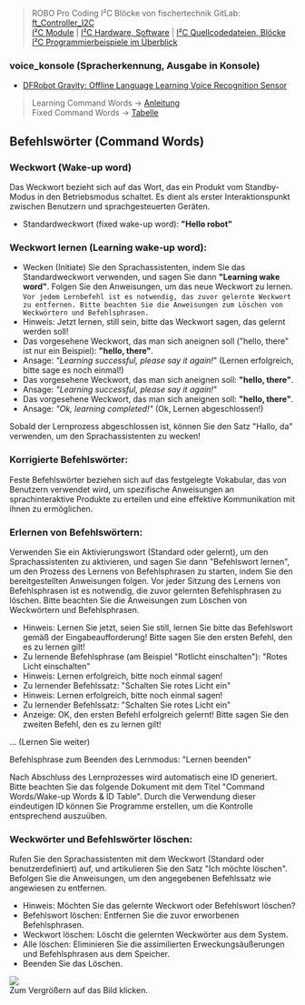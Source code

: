 > ROBO Pro Coding I²C Blöcke von fischertechnik GitLab: [ft_Controller_I2C](https://git.fischertechnik-cloud.com/i2c/ft_Controller_I2C)\
> [I²C Module](https://elssner.github.io/ft-Controller-I2C/#tabelle-1) |
[I²C Hardware, Software](https://elssner.github.io/ft-Controller-I2C/#ic) |
[I²C Quellcodedateien, Blöcke](https://elssner.github.io/ft-Controller-I2C/#beschreibung-der-quellcodedateien-alphabetisch-geordnet)\
[I²C Programmierbeispiele im Überblick](../examples)


### voice_konsole (Spracherkennung, Ausgabe in Konsole)

* [DFRobot Gravity: Offline Language Learning Voice Recognition Sensor](https://www.dfrobot.com/product-2665.html)

>Learning Command Words → [Anleitung](https://wiki.dfrobot.com/SKU_SEN0539-EN_Gravity_Voice_Recognition_Module_I2C_UART#Command%20Words)\
Fixed Command Words → [Tabelle](https://wiki.dfrobot.com/SKU_SEN0539-EN_Gravity_Voice_Recognition_Module_I2C_UART#Command%20Words%2FWake-up%20Words%20%26amp%3B%20ID%20Table)

## Befehlswörter (Command Words)
### Weckwort (Wake-up word)

Das Weckwort bezieht sich auf das Wort, das ein Produkt vom Standby-Modus in den Betriebsmodus schaltet. Es dient als erster Interaktionspunkt zwischen Benutzern und sprachgesteuerten Geräten.

* Standardweckwort (fixed wake-up word): **"Hello robot"**

### Weckwort lernen (Learning wake-up word):

* Wecken (Initiate) Sie den Sprachassistenten, indem Sie das Standardweckwort verwenden, und sagen Sie dann **"Learning wake word"**. Folgen Sie den Anweisungen, um das neue Weckwort zu lernen.\
`Vor jedem Lernbefehl ist es notwendig, das zuvor gelernte Weckwort zu entfernen. Bitte beachten Sie die Anweisungen zum Löschen von Weckwörtern und Befehlsphrasen.`
* Hinweis: Jetzt lernen, still sein, bitte das Weckwort sagen, das gelernt werden soll!
* Das vorgesehene Weckwort, das man sich aneignen soll ("hello, there" ist nur ein Beispiel): **"hello, there"**.
* Ansage: *"Learning successful, please say it again!*" (Lernen erfolgreich, bitte sage es noch einmal!)
* Das vorgesehene Weckwort, das man sich aneignen soll: **"hello, there"**.
* Ansage: *"Learning successful, please say it again!*"
* Das vorgesehene Weckwort, das man sich aneignen soll: **"hello, there"**.
* Ansage: *"Ok, learning completed!"* (Ok, Lernen abgeschlossen!)

Sobald der Lernprozess abgeschlossen ist, können Sie den Satz "Hallo, da" verwenden, um den Sprachassistenten zu wecken!

### Korrigierte Befehlswörter:

Feste Befehlswörter beziehen sich auf das festgelegte Vokabular, das von Benutzern verwendet wird, um spezifische Anweisungen an sprachinteraktive Produkte zu erteilen und eine effektive Kommunikation mit ihnen zu ermöglichen.

### Erlernen von Befehlswörtern:

Verwenden Sie ein Aktivierungswort (Standard oder gelernt), um den Sprachassistenten zu aktivieren, und sagen Sie dann "Befehlswort lernen", um den Prozess des Lernens von Befehlsphrasen zu starten, indem Sie den bereitgestellten Anweisungen folgen. Vor jeder Sitzung des Lernens von Befehlsphrasen ist es notwendig, die zuvor gelernten Befehlsphrasen zu löschen. Bitte beachten Sie die Anweisungen zum Löschen von Weckwörtern und Befehlsphrasen.

* Hinweis: Lernen Sie jetzt, seien Sie still, lernen Sie bitte das Befehlswort gemäß der Eingabeaufforderung! Bitte sagen Sie den ersten Befehl, den es zu lernen gilt!
* Zu lernende Befehlsphrase (am Beispiel "Rotlicht einschalten"): "Rotes Licht einschalten"
* Hinweis: Lernen erfolgreich, bitte noch einmal sagen!
* Zu lernender Befehlssatz: "Schalten Sie rotes Licht ein"
* Hinweis: Lernen erfolgreich, bitte noch einmal sagen!
* Zu lernender Befehlssatz: "Schalten Sie rotes Licht ein"
* Anzeige: OK, den ersten Befehl erfolgreich gelernt! Bitte sagen Sie den zweiten Befehl, den es zu lernen gilt!

... (Lernen Sie weiter)

Befehlsphrase zum Beenden des Lernmodus: "Lernen beenden"

Nach Abschluss des Lernprozesses wird automatisch eine ID generiert. Bitte beachten Sie das folgende Dokument mit dem Titel "Command Words/Wake-up Words & ID Table". Durch die Verwendung dieser eindeutigen ID können Sie Programme erstellen, um die Kontrolle entsprechend auszuüben.

### Weckwörter und Befehlswörter löschen:

Rufen Sie den Sprachassistenten mit dem Weckwort (Standard oder benutzerdefiniert) auf, und artikulieren Sie den Satz "Ich möchte löschen". Befolgen Sie die Anweisungen, um den angegebenen Befehlssatz wie angewiesen zu entfernen.

* Hinweis: Möchten Sie das gelernte Weckwort oder Befehlswort löschen?
* Befehlswort löschen: Entfernen Sie die zuvor erworbenen Befehlsphrasen.
* Weckwort löschen: Löscht die gelernten Weckwörter aus dem System.
* Alle löschen: Eliminieren Sie die assimilierten Erweckungsäußerungen und Befehlsphrasen aus dem Speicher.
* Beenden Sie das Löschen.


[![](DSC00423_512.JPG)](DSC00423.JPG)\
Zum Vergrößern auf das Bild klicken.

